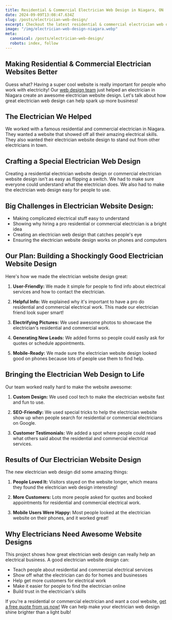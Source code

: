 ```yaml
---
title: Residential & Commercial Electrician Web Design in Niagara, ON
date: 2024-09-09T13:08:47.634Z
slug: /posts/electrician-web-design/
excerpt: Checkout the latest residential & commercial electrician web design done by Infused Agency.
image: "/img/electrician-web-design-niagara.webp"
meta:
  canonical: /posts/electrician-web-design/
  robots: index, follow
---
```


## Making Residential & Commercial Electrician Websites Better

Guess what? Having a super cool website is really important for people who work with electricity! Our [web design team](/) just helped an electrician in Niagara create an awesome electrician website design. Let's talk about how great electrician web design can help spark up more business!

## The Electrician We Helped

We worked with a famous residential and commercial electrician in Niagara. They wanted a website that showed off all their amazing electrical skills. They also wanted their electrician website design to stand out from other electricians in town.

## Crafting a Special Electrician Web Design

Creating a residential electrician website design or commercial electrician website design isn't as easy as flipping a switch. We had to make sure everyone could understand what the electrician does. We also had to make the electrician web design easy for people to use.

## Big Challenges in Electrician Website Design:

- Making complicated electrical stuff easy to understand
- Showing why hiring a pro residential or commercial electrician is a bright idea
- Creating an electrician web design that catches people's eye
- Ensuring the electrician website design works on phones and computers

## Our Plan: Building a Shockingly Good Electrician Website Design

Here's how we made the electrician website design great:

1. **User-Friendly:** We made it simple for people to find info about electrical services and how to contact the electrician.

2. **Helpful Info:** We explained why it's important to have a pro do residential and commercial electrical work. This made our electrician friend look super smart!

3. **Electrifying Pictures:** We used awesome photos to showcase the electrician's residential and commercial work.

4. **Generating New Leads:** We added forms so people could easily ask for quotes or schedule appointments.

5. **Mobile-Ready:** We made sure the electrician website design looked good on phones because lots of people use them to find help.

## Bringing the Electrician Web Design to Life

Our team worked really hard to make the website awesome:

1. **Custom Design:** We used cool tech to make the electrician website fast and fun to use.

2. **SEO-Friendly:** We used special tricks to help the electrician website show up when people search for residential or commercial electricians on Google.

3. **Customer Testimonials:** We added a spot where people could read what others said about the residential and commercial electrical services.

## Results of Our Electrician Website Design

The new electrician web design did some amazing things:

1. **People Loved It:** Visitors stayed on the website longer, which means they found the electrician web design interesting!

2. **More Customers:** Lots more people asked for quotes and booked appointments for residential and commercial electrical work.

3. **Mobile Users Were Happy:** Most people looked at the electrician website on their phones, and it worked great!

## Why Electricians Need Awesome Website Designs

This project shows how great electrician web design can really help an electrical business. A good electrician website design can:

- Teach people about residential and commercial electrical services
- Show off what the electrician can do for homes and businesses
- Help get more customers for electrical work
- Make it easier for people to find the electrician online
- Build trust in the electrician's skills

If you're a residential or commercial electrician and want a cool website, [get a free quote from us now!](/get-a-quote) We can help make your electrician web design shine brighter than a light bulb!
